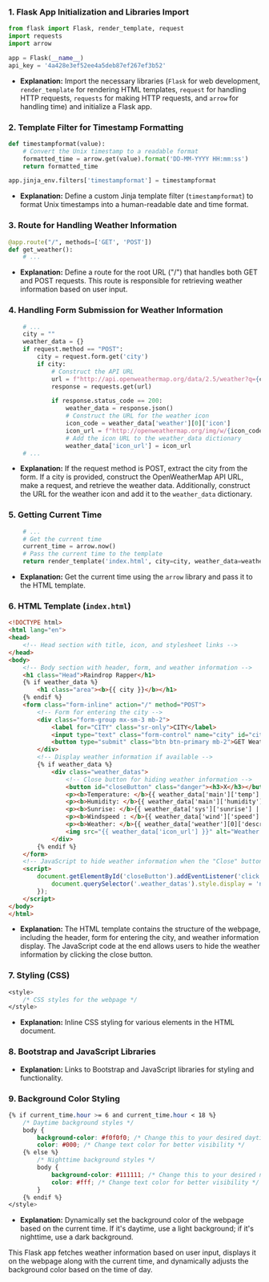 ### 1. Flask App Initialization and Libraries Import

```python
from flask import Flask, render_template, request
import requests
import arrow

app = Flask(__name__)
api_key = '4a428e3ef52ee4a5deb87ef267ef3b52'
```

- **Explanation:** Import the necessary libraries (`Flask` for web development, `render_template` for rendering HTML templates, `request` for handling HTTP requests, `requests` for making HTTP requests, and `arrow` for handling time) and initialize a Flask app.

### 2. Template Filter for Timestamp Formatting

```python
def timestampformat(value):
    # Convert the Unix timestamp to a readable format
    formatted_time = arrow.get(value).format('DD-MM-YYYY HH:mm:ss')
    return formatted_time

app.jinja_env.filters['timestampformat'] = timestampformat
```

- **Explanation:** Define a custom Jinja template filter (`timestampformat`) to format Unix timestamps into a human-readable date and time format.

### 3. Route for Handling Weather Information

```python
@app.route("/", methods=['GET', 'POST'])
def get_weather():
    # ...
```

- **Explanation:** Define a route for the root URL ("/") that handles both GET and POST requests. This route is responsible for retrieving weather information based on user input.

### 4. Handling Form Submission for Weather Information

```python
    # ...
    city = ""
    weather_data = {}
    if request.method == "POST":
        city = request.form.get('city')
        if city:
            # Construct the API URL
            url = f"http://api.openweathermap.org/data/2.5/weather?q={city}&appid={api_key}"
            response = requests.get(url)

            if response.status_code == 200:
                weather_data = response.json()
                # Construct the URL for the weather icon
                icon_code = weather_data['weather'][0]['icon']
                icon_url = f"http://openweathermap.org/img/w/{icon_code}.png"
                # Add the icon URL to the weather_data dictionary
                weather_data['icon_url'] = icon_url
    # ...
```

- **Explanation:** If the request method is POST, extract the city from the form. If a city is provided, construct the OpenWeatherMap API URL, make a request, and retrieve the weather data. Additionally, construct the URL for the weather icon and add it to the `weather_data` dictionary.

### 5. Getting Current Time

```python
    # ...
    # Get the current time
    current_time = arrow.now()
    # Pass the current time to the template
    return render_template('index.html', city=city, weather_data=weather_data, current_time=current_time)
```

- **Explanation:** Get the current time using the `arrow` library and pass it to the HTML template.

### 6. HTML Template (`index.html`)

```html
<!DOCTYPE html>
<html lang="en">
<head>
    <!-- Head section with title, icon, and stylesheet links -->
</head>
<body>
    <!-- Body section with header, form, and weather information -->
    <h1 class="Head">Raindrop Rapper</h1>
    {% if weather_data %}
        <h1 class="area"><b>{{ city }}</b></h1>
    {% endif %}
    <form class="form-inline" action="/" method="POST">
        <!-- Form for entering the city -->
        <div class="form-group mx-sm-3 mb-2">
            <label for="CITY" class="sr-only">CITY</label>
            <input type="text" class="form-control" name="city" id="city" placeholder="Enter a City">
            <button type="submit" class="btn btn-primary mb-2">GET Weather</button>
        </div>
        <!-- Display weather information if available -->
        {% if weather_data %}
            <div class="weather_datas">
                <!-- Close button for hiding weather information -->
                <button id="closeButton" class="danger"><h3>X</h3></button>
                <p><b>Temperature: </b>{{ weather_data['main']['temp'] }}°C</p>
                <p><b>Humidity: </b>{{ weather_data['main']['humidity'] }}%</p>
                <p><b>Sunrise: </b>{{ weather_data['sys']['sunrise'] | int | timestampformat }}</p>
                <p><b>Windspeed : </b>{{ weather_data['wind']['speed'] }}km/h</p>
                <p><b>Weather: </b>{{ weather_data['weather'][0]['description'] }}</p>
                <img src="{{ weather_data['icon_url'] }}" alt="Weather Icon">
            </div>
        {% endif %}
    </form>
    <!-- JavaScript to hide weather information when the "Close" button is clicked -->
    <script>
        document.getElementById('closeButton').addEventListener('click', function() {
            document.querySelector('.weather_datas').style.display = 'none';
        });
    </script>
</body>
</html>
```

- **Explanation:** The HTML template contains the structure of the webpage, including the header, form for entering the city, and weather information display. The JavaScript code at the end allows users to hide the weather information by clicking the close button.

### 7. Styling (CSS)

```css
<style>
    /* CSS styles for the webpage */
</style>
```

- **Explanation:** Inline CSS styling for various elements in the HTML document.

### 8. Bootstrap and JavaScript Libraries

- **Explanation:** Links to Bootstrap and JavaScript libraries for styling and functionality.

### 9. Background Color Styling

```css
{% if current_time.hour >= 6 and current_time.hour < 18 %}
    /* Daytime background styles */
    body {
        background-color: #f0f0f0; /* Change this to your desired daytime background color */
        color: #000; /* Change text color for better visibility */
    {% else %}
        /* Nighttime background styles */
        body {
            background-color: #111111; /* Change this to your desired nighttime background color */
            color: #fff; /* Change text color for better visibility */
        }
    {% endif %}
</style>
```

- **Explanation:** Dynamically set the background color of the webpage based on the current time. If it's daytime, use a light background; if it's nighttime, use a dark background.

This Flask app fetches weather information based on user input, displays it on the webpage along with the current time, and dynamically adjusts the background color based on the time of day.
